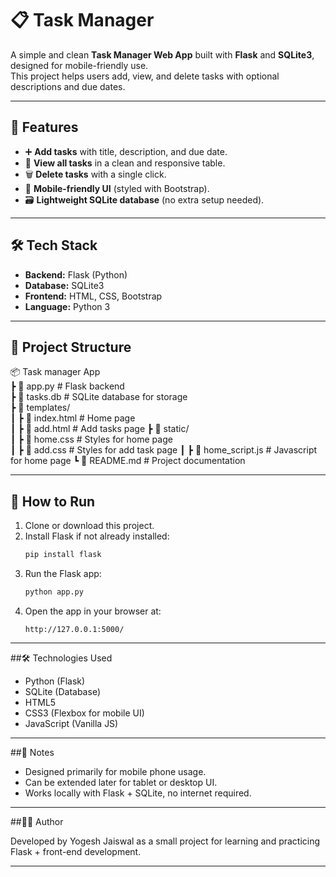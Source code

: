 # 📋 Task Manager

A simple and clean **Task Manager Web App** built with **Flask** and **SQLite3**, designed for mobile-friendly use.  
This project helps users add, view, and delete tasks with optional descriptions and due dates.

---

## 🚀 Features
- ➕ **Add tasks** with title, description, and due date.  
- 📑 **View all tasks** in a clean and responsive table.  
- 🗑 **Delete tasks** with a single click.  
- 📱 **Mobile-friendly UI** (styled with Bootstrap).  
- 🗃 **Lightweight SQLite database** (no extra setup needed).  

---

## 🛠 Tech Stack
- **Backend:** Flask (Python)  
- **Database:** SQLite3  
- **Frontend:** HTML, CSS, Bootstrap  
- **Language:** Python 3  

---

## 📂 Project Structure
📦 Task manager App  
┣ 📜 app.py            # Flask backend  
┣ 📜 tasks.db         # SQLite database for storage  
┣ 📜 templates/  
┃ ┣ 📜 index.html      # Home page  
┃ ┣ 📜 add.html        # Add tasks page
┣ 📜 static/  
┃ ┣ 📜 home.css        # Styles for home page  
┃ ┣ 📜 add.css             # Styles for add task page 
┃ ┣ 📜 home_script.js # Javascript for home page
┗ 📜 README.md         # Project documentation  

---

## 🚀 How to Run  

1. Clone or download this project.  
2. Install Flask if not already installed:  
   ```bash
   pip install flask
3. Run the Flask app:
   ```bash
   python app.py


4. Open the app in your browser at:
   ```
   http://127.0.0.1:5000/
   ```




---

##🛠️ Technologies Used

- Python (Flask)
- SQLite (Database)
- HTML5
- CSS3 (Flexbox for mobile UI)
- JavaScript (Vanilla JS)



---

##📖 Notes

- Designed primarily for mobile phone usage.
- Can be extended later for tablet or desktop UI.
- Works locally with Flask + SQLite, no internet required.



---

##👨‍💻 Author

Developed by Yogesh Jaiswal as a small project for learning and practicing Flask + front-end development.

---
